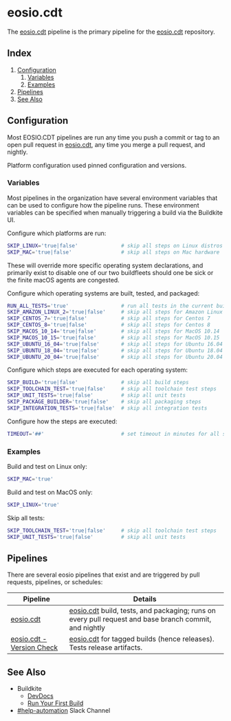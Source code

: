 # eosio.cdt
The [eosio.cdt](https://buildkite.com/EOSIO/eosio-dot-cdt) pipeline is the primary pipeline for the [eosio.cdt](https://github.com/EOSIO/eosio.cdt) repository.

<x>

## Index
1. [Configuration](README.md#configuration)
   1. [Variables](README.md#variables)
   1. [Examples](README.md#examples)
1. [Pipelines](README.md#pipelines)
1. [See Also](README.md#see-also)

## Configuration
Most EOSIO.CDT pipelines are run any time you push a commit or tag to an open pull request in [eosio.cdt](https://github.com/EOSIO/eosio.cdt), any time you merge a pull request, and nightly.

Platform configuration used pinned configuration and versions.

### Variables
Most pipelines in the organization have several environment variables that can be used to configure how the pipeline runs. These environment variables can be specified when manually triggering a build via the Buildkite UI.

Configure which platforms are run:
```bash
SKIP_LINUX='true|false'              # skip all steps on Linux distros
SKIP_MAC='true|false'                # skip all steps on Mac hardware
```
These will override more specific operating system declarations, and primarily exist to disable one of our two buildfleets should one be sick or the finite macOS agents are congested.

Configure which operating systems are built, tested, and packaged:
```bash
RUN_ALL_TESTS='true'                 # run all tests in the current build (including LRTs, overridden by SKIP* variables)
SKIP_AMAZON_LINUX_2='true|false'     # skip all steps for Amazon Linux 2
SKIP_CENTOS_7='true|false'           # skip all steps for Centos 7
SKIP_CENTOS_8='true|false'           # skip all steps for Centos 8
SKIP_MACOS_10_14='true|false'        # skip all steps for MacOS 10.14
SKIP_MACOS_10_15='true|false'        # skip all steps for MacOS 10.15
SKIP_UBUNTU_16_04='true|false'       # skip all steps for Ubuntu 16.04
SKIP_UBUNTU_18_04='true|false'       # skip all steps for Ubuntu 18.04
SKIP_UBUNTU_20_04='true|false'       # skip all steps for Ubuntu 20.04
```

Configure which steps are executed for each operating system:
```bash
SKIP_BUILD='true|false'              # skip all build steps
SKIP_TOOLCHAIN_TEST='true|false'     # skip all toolchain test steps
SKIP_UNIT_TESTS='true|false'         # skip all unit tests
SKIP_PACKAGE_BUILDER='true|false'    # skip all packaging steps
SKIP_INTEGRATION_TESTS='true|false'  # skip all integration tests
```

Configure how the steps are executed:
```bash
TIMEOUT='##'                         # set timeout in minutes for all steps
```

### Examples
Build and test on Linux only:
```bash
SKIP_MAC='true'
```

Build and test on MacOS only:
```bash
SKIP_LINUX='true'
```

Skip all tests:
```bash
SKIP_TOOLCHAIN_TEST='true|false'     # skip all toolchain test steps
SKIP_UNIT_TESTS='true|false'         # skip all unit tests
```

## Pipelines
There are several eosio pipelines that exist and are triggered by pull requests, pipelines, or schedules:

Pipeline | Details
---|---
[eosio.cdt](https://buildkite.com/EOSIO/eosio-dot-cdt) | [eosio.cdt](https://github.com/EOSIO/eosio.cdt) build, tests, and packaging; runs on every pull request and base branch commit, and nightly
[eosio.cdt - Version Check](https://buildkite.com/EOSIO/eosio-dot-cdt-version-check) | [eosio.cdt](https://github.com/EOSIO/eosio.cdt) for tagged builds (hence releases). Tests release artifacts.

## See Also
- Buildkite
  - [DevDocs](https://github.com/EOSIO/devdocs/wiki/Buildkite)
  - [Run Your First Build](https://buildkite.com/docs/tutorials/getting-started#run-your-first-build)
- [#help-automation](https://blockone.slack.com/archives/CMTAZ9L4D) Slack Channel

</x>
